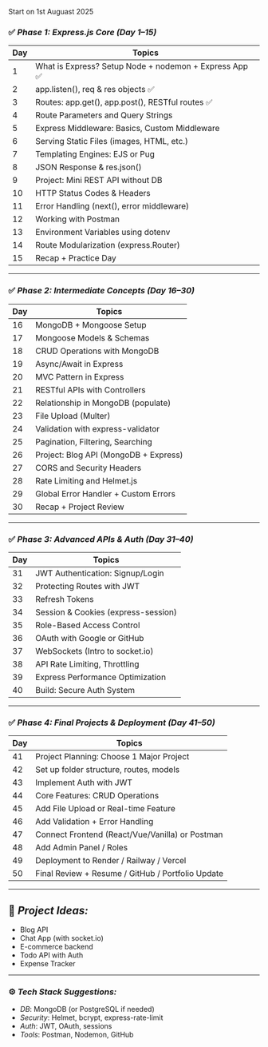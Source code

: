 Start on 1st Auguast 2025

### ✅ *Phase 1: Express.js Core (Day 1–15)*

| Day | Topics                                            |
| --- | ------------------------------------------------- |
| 1   | What is Express? Setup Node + nodemon + Express App    ✅    
| 2   | app.listen(), req & res objects             ✅
| 3   | Routes: app.get(), app.post(), RESTful routes    ✅
| 4   | Route Parameters and Query Strings                
| 5   | Express Middleware: Basics, Custom Middleware     
| 6   | Serving Static Files (images, HTML, etc.)         
| 7   | Templating Engines: EJS or Pug                    
| 8   | JSON Response & res.json()                      
| 9   | Project: Mini REST API without DB                 
| 10  | HTTP Status Codes & Headers                       
| 11  | Error Handling (next(), error middleware)       
| 12  | Working with Postman                              
| 13  | Environment Variables using dotenv              
| 14  | Route Modularization (express.Router)           
| 15  | Recap + Practice Day                              

---

### ✅ *Phase 2: Intermediate Concepts (Day 16–30)*

| Day | Topics                                
| --- | ------------------------------------- 
| 16  | MongoDB + Mongoose Setup              
| 17  | Mongoose Models & Schemas             
| 18  | CRUD Operations with MongoDB          
| 19  | Async/Await in Express                
| 20  | MVC Pattern in Express                
| 21  | RESTful APIs with Controllers         
| 22  | Relationship in MongoDB (populate)    
| 23  | File Upload (Multer)                  
| 24  | Validation with express-validator     
| 25  | Pagination, Filtering, Searching      
| 26  | Project: Blog API (MongoDB + Express) 
| 27  | CORS and Security Headers             
| 28  | Rate Limiting and Helmet.js           
| 29  | Global Error Handler + Custom Errors  
| 30  | Recap + Project Review                

---

### ✅ *Phase 3: Advanced APIs & Auth (Day 31–40)*

| Day | Topics                              |
| --- | -----------------------------------
| 31  | JWT Authentication: Signup/Login   
| 32  | Protecting Routes with JWT         
| 33  | Refresh Tokens                     
| 34  | Session & Cookies (express-session)
| 35  | Role-Based Access Control          
| 36  | OAuth with Google or GitHub        
| 37  | WebSockets (Intro to socket.io)    
| 38  | API Rate Limiting, Throttling      
| 39  | Express Performance Optimization   
| 40  | Build: Secure Auth System           
---

### ✅ *Phase 4: Final Projects & Deployment (Day 41–50)*

| Day | Topics                                            |
| --- | ------------------------------------------------- |
| 41  | Project Planning: Choose 1 Major Project          |
| 42  | Set up folder structure, routes, models           |
| 43  | Implement Auth with JWT                           |
| 44  | Core Features: CRUD Operations                    |
| 45  | Add File Upload or Real-time Feature              |
| 46  | Add Validation + Error Handling                   |
| 47  | Connect Frontend (React/Vue/Vanilla) or Postman   |
| 48  | Add Admin Panel / Roles                           |
| 49  | Deployment to Render / Railway / Vercel           |
| 50  | Final Review + Resume / GitHub / Portfolio Update |

---

## 🚀 *Project Ideas:*

* Blog API
* Chat App (with socket.io)
* E-commerce backend
* Todo API with Auth
* Expense Tracker

---

### ⚙ *Tech Stack Suggestions:*

* *DB*: MongoDB (or PostgreSQL if needed)
* *Security*: Helmet, bcrypt, express-rate-limit
* *Auth*: JWT, OAuth, sessions
* *Tools*: Postman, Nodemon, GitHub

